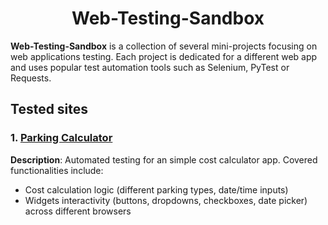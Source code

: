 <h1 align="center">Web-Testing-Sandbox</h1>

**Web-Testing-Sandbox** is a collection of several mini-projects focusing on web applications testing. Each project is dedicated for a different web app and uses popular test automation tools such as Selenium, PyTest or Requests.

## Tested sites

### 1. [Parking Calculator](Parking-Calculator/)

**Description**: Automated testing for an simple cost calculator app. Covered functionalities include:
- Cost calculation logic (different parking types, date/time inputs)
- Widgets interactivity (buttons, dropdowns, checkboxes, date picker) across different browsers
